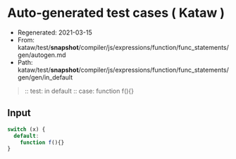 # Auto-generated test cases ( Kataw )
- Regenerated: 2021-03-15
- From: kataw/test/__snapshot__/compiler/js/expressions/function/func_statements/gen/autogen.md
- Path: kataw/test/__snapshot__/compiler/js/expressions/function/func_statements/gen/gen/in_default
> :: test: in default
> :: case: function f(){}
## Input

`````js
switch (x) {
  default:
    function f(){}
}
`````
